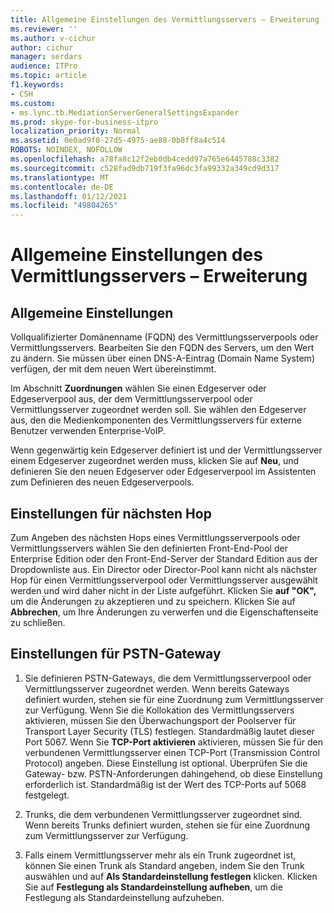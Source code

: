 ```yaml
---
title: Allgemeine Einstellungen des Vermittlungsservers – Erweiterung
ms.reviewer: ''
ms.author: v-cichur
author: cichur
manager: serdars
audience: ITPro
ms.topic: article
f1.keywords:
- CSH
ms.custom:
- ms.lync.tb.MediationServerGeneralSettingsExpander
ms.prod: skype-for-business-itpro
localization_priority: Normal
ms.assetid: 0e0ad9f0-27d5-4975-ae88-0b8ff8a4c514
ROBOTS: NOINDEX, NOFOLLOW
ms.openlocfilehash: a78fa8c12f2eb0db4cedd97a765e6445788c3382
ms.sourcegitcommit: c528fad9db719f3fa96dc3fa99332a349cd9d317
ms.translationtype: MT
ms.contentlocale: de-DE
ms.lasthandoff: 01/12/2021
ms.locfileid: "49804265"
---
```

# <a name="mediation-server-general-settings-expander"></a>Allgemeine Einstellungen des Vermittlungsservers – Erweiterung
 


## <a name="general-settings"></a>Allgemeine Einstellungen

Vollqualifizierter Domänenname (FQDN) des Vermittlungsserverpools oder Vermittlungsservers. Bearbeiten Sie den FQDN des Servers, um den Wert zu ändern. Sie müssen über einen DNS-A-Eintrag (Domain Name System) verfügen, der mit dem neuen Wert übereinstimmt.
  
Im Abschnitt **Zuordnungen** wählen Sie einen Edgeserver oder Edgeserverpool aus, der dem Vermittlungsserverpool oder Vermittlungsserver zugeordnet werden soll. Sie wählen den Edgeserver aus, den die Medienkomponenten des Vermittlungsservers für externe Benutzer verwenden Enterprise-VoIP.
  
Wenn gegenwärtig kein Edgeserver definiert ist und der Vermittlungsserver einem Edgeserver zugeordnet werden muss, klicken Sie auf **Neu**, und definieren Sie den neuen Edgeserver oder Edgeserverpool im Assistenten zum Definieren des neuen Edgeserverpools.
  
## <a name="next-hop-settings"></a>Einstellungen für nächsten Hop

Zum Angeben des nächsten Hops eines Vermittlungsserverpools oder Vermittlungsservers wählen Sie den definierten Front-End-Pool der Enterprise Edition oder den Front-End-Server der Standard Edition aus der Dropdownliste aus. Ein Director oder Director-Pool kann nicht als nächster Hop für einen Vermittlungsserverpool oder Vermittlungsserver ausgewählt werden und wird daher nicht in der Liste aufgeführt. Klicken Sie **auf "OK",** um die Änderungen zu akzeptieren und zu speichern. Klicken Sie auf **Abbrechen**, um Ihre Änderungen zu verwerfen und die Eigenschaftenseite zu schließen.
  
## <a name="pstn-gateway-settings"></a>Einstellungen für PSTN-Gateway

1. Sie definieren PSTN-Gateways, die dem Vermittlungsserverpool oder Vermittlungsserver zugeordnet werden. Wenn bereits Gateways definiert wurden, stehen sie für eine Zuordnung zum Vermittlungsserver zur Verfügung. Wenn Sie die Kollokation des Vermittlungsservers aktivieren, müssen Sie den Überwachungsport der Poolserver für Transport Layer Security (TLS) festlegen. Standardmäßig lautet dieser Port 5067. Wenn Sie **TCP-Port aktivieren** aktivieren, müssen Sie für den verbundenen Vermittlungsserver einen TCP-Port (Transmission Control Protocol) angeben. Diese Einstellung ist optional. Überprüfen Sie die Gateway- bzw. PSTN-Anforderungen dahingehend, ob diese Einstellung erforderlich ist. Standardmäßig ist der Wert des TCP-Ports auf 5068 festgelegt.
    
2. Trunks, die dem verbundenen Vermittlungsserver zugeordnet sind. Wenn bereits Trunks definiert wurden, stehen sie für eine Zuordnung zum Vermittlungsserver zur Verfügung. 
    
3. Falls einem Vermittlungsserver mehr als ein Trunk zugeordnet ist, können Sie einen Trunk als Standard angeben, indem Sie den Trunk auswählen und auf **Als Standardeinstellung festlegen** klicken. Klicken Sie auf **Festlegung als Standardeinstellung aufheben**, um die Festlegung als Standardeinstellung aufzuheben. 
    

